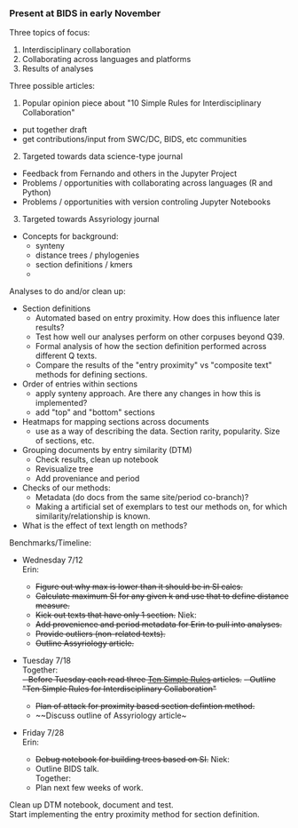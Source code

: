 ### Present at BIDS in early November  

Three topics of focus:  
1) Interdisciplinary collaboration  
2) Collaborating across languages and platforms
3) Results of analyses  

Three possible articles:
1) Popular opinion piece about "10 Simple Rules for Interdisciplinary Collaboration"  
  - put together draft
  - get contributions/input from SWC/DC, BIDS, etc communities
2) Targeted towards data science-type journal  
  - Feedback from Fernando and others in the Jupyter Project
  - Problems / opportunities with collaborating across languages (R and Python)
  - Problems / opportunities with version controling Jupyter Notebooks
3) Targeted towards Assyriology journal  
  - Concepts for background:
    - synteny
    - distance trees / phylogenies
    - section definitions / kmers
    - 
    
Analyses to do and/or clean up:
- Section definitions
  - Automated based on entry proximity. How does this influence later results? 
  - Test how well our analyses perform on other corpuses beyond Q39. 
  - Formal analysis of how the section definition performed across different Q texts.
  - Compare the results of the "entry proximity" vs "composite text" methods for defining sections.
- Order of entries within sections
  - apply synteny approach. Are there any changes in how this is implemented?
  - add "top" and "bottom" sections
 - Heatmaps for mapping sections across documents  
    - use as a way of describing the data. Section rarity, popularity. Size of sections, etc. 
 - Grouping documents by entry similarity (DTM)
    - Check results, clean up notebook  
    - Revisualize tree  
    - Add proveniance and period 
 - Checks of our methods:
    - Metadata (do docs from the same site/period co-branch)?
    - Making a artificial set of exemplars to test our methods on, for which similarity/relationship is known.
 - What is the effect of text length on methods? 
  
  
  Benchmarks/Timeline:
  - Wednesday 7/12  
    Erin:   
    - ~~Figure out why max is lower than it should be in SI calcs.~~  
    - ~~Calculate maximum SI for any given k and use that to define distance measure.~~
    - ~~Kick out texts that have only 1 section.~~
    Niek:   
    - ~~Add provenience and period metadata for Erin to pull into analyses.~~
    - ~~Provide outliers (non-related texts).~~ 
    - ~~Outline Assyriology article.~~
    
  - Tuesday 7/18  
    Together:  
    ~~- Before Tuesday each read three [Ten Simple Rules](http://collections.plos.org/ten-simple-rules) articles.~~
    ~~- Outline "Ten Simple Rules for Interdisciplinary Collaboration"~~
    - ~~Plan of attack for proximity based section defintion method.~~
    - ~~Discuss outline of Assyriology article~
    
  - Friday 7/28  
    Erin:   
      - ~~Debug notebook for building trees based on SI.~~ 
    Niek:    
      - Outline BIDS talk.  
    Together:     
      - Plan next few weeks of work. 
      
   
      
Clean up DTM notebook, document and test.       
Start implementing the entry proximity method for section definition. 

